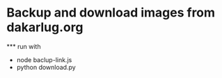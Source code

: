 
Backup and download images from dakarlug.org
========

*** run  with 

* node baclup-link.js
* python download.py